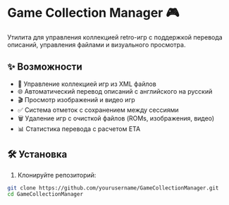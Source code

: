 # Game Collection Manager 🎮

Утилита для управления коллекцией retro-игр с поддержкой перевода описаний, управления файлами и визуального просмотра.

## ✨ Возможности

- 📁 Управление коллекцией игр из XML файлов
- 🌐 Автоматический перевод описаний с английского на русский
- 🎬 Просмотр изображений и видео игр
- ✅ Система отметок с сохранением между сессиями
- 🗑️ Удаление игр с очисткой файлов (ROMs, изображения, видео)
- 📊 Статистика перевода с расчетом ETA

## 🛠️ Установка

1. Клонируйте репозиторий:
```bash
git clone https://github.com/yourusername/GameCollectionManager.git
cd GameCollectionManager
